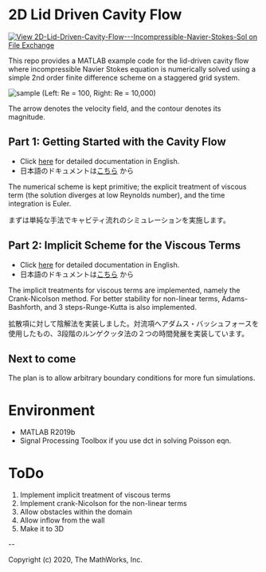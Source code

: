 # 2D Lid Driven Cavity Flow
[![View 2D-Lid-Driven-Cavity-Flow---Incompressible-Navier-Stokes-Sol on File Exchange](https://www.mathworks.com/matlabcentral/images/matlab-file-exchange.svg)](https://www.mathworks.com/matlabcentral/fileexchange/74483-2d-lid-driven-cavity-flow-incompressible-navier-stokes-sol)

This repo provides a MATLAB example code for the lid-driven cavity flow where incompressible 
Navier Stokes equation is numerically solved using a simple 2nd order finite difference scheme on a staggered grid system.

![sample](./gif/animation_sample1e2and1e4.gif)
(Left: Re = 100, Right: Re = 10,000)

The arrow denotes the velocity field, and the contour denotes its magnitude.

## Part 1: Getting Started with the Cavity Flow

- Click [here](./docs_part1/vanilaCavityFlow_EN.md) for detailed documentation in English.
- 日本語のドキュメントは[こちら](./docs_part1/vanilaCavityFlow_JP.md) から

The numerical scheme is kept primitive; the explicit treatment of viscous term (the solution diverges at low Reynolds number), and the time integration is Euler.

まずは単純な手法でキャビティ流れのシミュレーションを実施します。

## Part 2: Implicit Scheme for the Viscous Terms

- Click [here](./docs_part2/vanilaCavityFlowImplicit_EN.md) for detailed documentation in English.
- 日本語のドキュメントは[こちら](./docs_part2/vanilaCavityFlowImplicit_JP.md) から

The implicit treatments for viscous terms are implemented, namely the Crank-Nicolson method. For better stability for non-linear terms, Adams-Bashforth, and 3 steps-Runge-Kutta is also implemented. 

拡散項に対して陰解法を実装しました。対流項へアダムス・バッシュフォースを使用したもの、3段階のルンゲクッタ法の２つの時間発展を実装しています。


## Next to come

The plan is to allow arbitrary boundary conditions for more fun simulations.




# Environment

- MATLAB R2019b
- Signal Processing Toolbox if you use dct in solving Poisson eqn.

# ToDo

1. Implement implicit treatment of viscous terms
2. Implement crank-Nicolson for the non-linear terms
3. Allow obstacles within the domain
4. Allow inflow from the wall
5. Make it to 3D

--

Copyright (c) 2020, The MathWorks, Inc.
